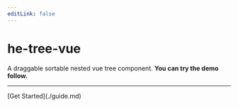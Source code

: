 ```yaml
---
editLink: false
---
```

# he-tree-vue
A draggable sortable nested vue tree component. **You can try the demo follow.**
<Demo6Custom style="max-width:500px;margin-top:10px;" />
<hr/>
[Get Started](./guide.md)
